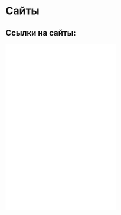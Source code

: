 #  Сайты

## Ссылки на сайты:
![Обо мне](main.html)
![Мой университет](second.html)
![Мой город](Third.html)
